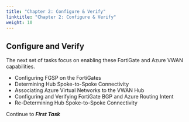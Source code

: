 ```yaml
---
title: "Chapter 2: Configure & Verify"
linktitle: "Chapter 2: Configure & Verify"
weight: 10
---
```


## Configure and Verify

The next set of tasks focus on enabling these FortiGate and Azure VWAN capabilities.

- Configuring FGSP on the FortiGates
- Determining Hub Spoke-to-Spoke Connectivity
- Associating Azure Virtual Networks to the VWAN Hub
- Configuring and Verifying FortiGate BGP and Azure Routing Intent
- Re-Determining Hub Spoke-to-Spoke Connectivity

Continue to ***First Task***

